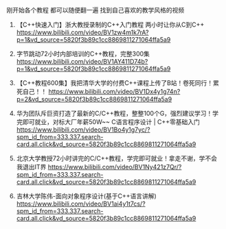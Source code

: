 
刚开始各个教程 都可以随便翻一遍 找到自己喜欢的教学风格的视频

1. 【C++快速入门】浙大教授录制的C++入门教程 两小时让你从C到C++
https://www.bilibili.com/video/BV1zw4m1k7rA?p=1&vd_source=5820f3b89c1cc8869811271064ffa5a9

2. 字节跳动72小时内部培训的C++教程，完整300集
https://www.bilibili.com/video/BV1AY411D74b?p=1&vd_source=5820f3b89c1cc8869811271064ffa5a9

3. 【C++教程600集】我把清华大学的付费C++课程上传了B站！卷死同行！累死自己！！
https://www.bilibili.com/video/BV1Dx4y1g74n?p=2&vd_source=5820f3b89c1cc8869811271064ffa5a9

4. 华为团队斥巨资打造了最新的C/C++教程，整整100个G，强烈建议学习！学完即可就业，对标大厂年薪50W~~ C语言程序设计 | C++零基础入门
https://www.bilibili.com/video/BV1Bo4y1g7yc/?spm_id_from=333.337.search-card.all.click&vd_source=5820f3b89c1cc8869811271064ffa5a9

5. 北京大学教授72小时讲完的C/C++教程，学完即可就业！拿走不谢，学不会我退出IT界
https://www.bilibili.com/video/BV1Ny421z7Qr/?spm_id_from=333.337.search-card.all.click&vd_source=5820f3b89c1cc8869811271064ffa5a9

6. 吉林大学陈伟-面向对象程序设计(基于C++语言讲解)
https://www.bilibili.com/video/BV1ai4y1t7cs/?spm_id_from=333.337.search-card.all.click&vd_source=5820f3b89c1cc8869811271064ffa5a9